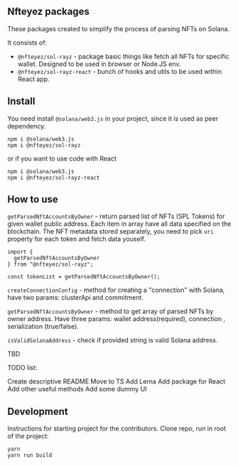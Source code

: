 ## Nfteyez packages

These packages created to simplify the process of parsing NFTs on Solana.

It consists of:

- `@nfteyez/sol-rayz` - package basic things like fetch all NFTs for specific wallet. Designed to be used in browser or Node.JS env.
- `@nfteyez/sol-rayz-react` - bunch of hooks and utils to be used within React app.

## Install

You need install `@solana/web3.js` in your project, since it is used as peer dependency.

```
npm i @solana/web3.js
npm i @nfteyez/sol-rayz

```

or if you want to use code with React

```
npm i @solana/web3.js
npm i @nfteyez/sol-rayz-react

```

## How to use

<!-- TBA -->

`getParsedNftAccountsByOwner` - return parsed list of NFTs (SPL Tokens) for given wallet public address. Each item in array have all data specified on the blockchain. The NFT metadata stored separately, you need to pick `uri` property for each token and fetch data youself.

```
import {
  getParsedNftAccountsByOwner
} from "@nfteyez/sol-rayz";

const tokenList = getParsedNftAccountsByOwner();
```

`createConnectionConfig` - method for creating a "connection" with Solana, have two params: clusterApi and commitment.

`getParsedNftAccountsByOwner` - method to get array of parsed NFTs by owner address. Have three params: wallet address(required), connection , serialization (true/false).

`isValidSolanaAddress` - check if provided string is valid Solana address.

TBD

TODO list:

Create descriptive README
Move to TS
Add Lerna
Add package for React
Add other useful methods
Add some dummy UI

## Development

<!-- TBA -->

Instructions for starting project for the contributors.
Clone repo, run in root of the project:

```
yarn
yarn run build
```
